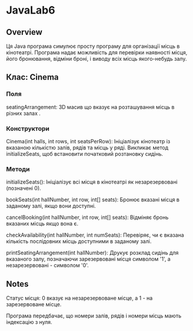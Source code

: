 # JavaLab6
## Overview
Ця Java програма симулює просту програму для організації місць в кінотеатрі. Програма надає можливість для перевірки наявності місця, його бронювання, відміни броні, і виводу всіх місць якого-небудь залу.

## Клас: Cinema
### Поля
seatingArrangement: 3D масив що вказує на розташування місць в різних залах .
### Конструктори
Cinema(int halls, int rows, int seatsPerRow): Ініціалізує кінотеатр із вказаною кількістю залів, рядів та місць у ряді. Викликає метод initializeSeats, щоб встановити початковий розтановку сидінь.
### Методи
initializeSeats(): Ініціалізує всі місця в кінотеатрі як незарезервовані (позначені 0).

bookSeats(int hallNumber, int row, int[] seats): Бронює вказані місця в заданому залі, якщо вони доступні.

cancelBooking(int hallNumber, int row, int[] seats): Відміняє бронь вказаних місць якщо вона є.

checkAvailability(int hallNumber, int numSeats): Перевіряє, чи є вказана кількість послідовних місць доступними в заданому залі.

printSeatingArrangement(int hallNumber): Друкує розклад сидінь для вказаного залу, позначаючи зарезервовані місця символом '1', а незарезервовані - символом '0'.

## Notes
Статус місця: 0 вказує на незарезервоване місце, а 1 - на зарезервоване місце.

Програма передбачає, що номери залів, рядів і номери місць мають індексацію з нуля.
